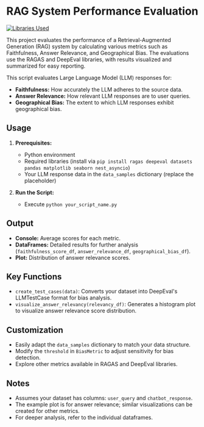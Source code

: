 # RAG System Performance Evaluation

[![Libraries Used](https://img.shields.io/badge/libraries-RAGAS%20%7C%20DeepEval-blue)](https://github.com/explodinggradients/ragas,https://github.com/deep-eval/deepeval)

This project evaluates the performance of a Retrieval-Augmented Generation (RAG) system by calculating various metrics such as Faithfulness, Answer Relevance, and Geographical Bias. The evaluations use the RAGAS and DeepEval libraries, with results visualized and summarized for easy reporting.

This script evaluates Large Language Model (LLM) responses for:

- **Faithfulness:** How accurately the LLM adheres to the source data.
- **Answer Relevance:** How relevant LLM responses are to user queries.
- **Geographical Bias:** The extent to which LLM responses exhibit geographical bias.

## Usage

1. **Prerequisites:**
   - Python environment
   - Required libraries (install via `pip install ragas deepeval datasets pandas matplotlib seaborn nest_asyncio`)
   - Your LLM response data in the `data_samples` dictionary (replace the placeholder)

2. **Run the Script:**
   - Execute `python your_script_name.py`

## Output

- **Console:** Average scores for each metric.
- **DataFrames:** Detailed results for further analysis (`faithfulness_score_df`, `answer_relevance_df`, `geographical_bias_df`).
- **Plot:** Distribution of answer relevance scores.

## Key Functions

- `create_test_cases(data)`: Converts your dataset into DeepEval's LLMTestCase format for bias analysis.
- `visualize_answer_relevancy(relevancy_df)`: Generates a histogram plot to visualize answer relevance score distribution.

## Customization

- Easily adapt the `data_samples` dictionary to match your data structure.
- Modify the `threshold` in `BiasMetric` to adjust sensitivity for bias detection.
- Explore other metrics available in RAGAS and DeepEval libraries.

## Notes

- Assumes your dataset has columns: `user_query` and `chatbot_response`.
- The example plot is for answer relevance; similar visualizations can be created for other metrics.
- For deeper analysis, refer to the individual dataframes.
